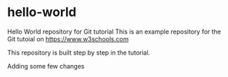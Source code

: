 # hello-world
Hello World repository for Git tutorial
This is an example repository for the Git tutoial on https://www.w3schools.com

This repository is built step by step in the tutorial.

Adding some few changes
